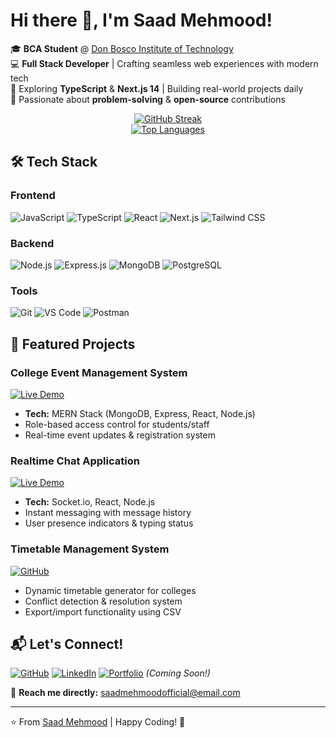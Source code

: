 # Hi there 👋, I'm Saad Mehmood!

🎓 **BCA Student** @ [Don Bosco Institute of Technology](https://www.dbit.in/)  
💻 **Full Stack Developer** | Crafting seamless web experiences with modern tech  
🌱 Exploring **TypeScript** & **Next.js 14** | Building real-world projects daily  
🚀 Passionate about **problem-solving** & **open-source** contributions  

<div align="center">
  <a href="https://git.io/streak-stats">
    <img src="https://streak-stats.demolab.com?user=Saadmehmood1234&theme=dark&hide_border=true&border_radius=6" alt="GitHub Streak"/>
  </a>
  <br/>
  <a href="https://github.com/anuraghazra/github-readme-stats">
    <img src="https://github-readme-stats.vercel.app/api/top-langs/?username=Saadmehmood1234&layout=compact&theme=vision-friendly-dark" alt="Top Languages"/>
  </a>
</div>

## 🛠️ Tech Stack

### Frontend
![JavaScript](https://img.shields.io/badge/-JavaScript-F7DF1E?logo=javascript&logoColor=black)
![TypeScript](https://img.shields.io/badge/-TypeScript-3178C6?logo=typescript&logoColor=white)
![React](https://img.shields.io/badge/-React-61DAFB?logo=react&logoColor=black)
![Next.js](https://img.shields.io/badge/-Next.js-000000?logo=next.js&logoColor=white)
![Tailwind CSS](https://img.shields.io/badge/-Tailwind_CSS-06B6D4?logo=tailwind-css&logoColor=white)

### Backend
![Node.js](https://img.shields.io/badge/-Node.js-339933?logo=node.js&logoColor=white)
![Express.js](https://img.shields.io/badge/-Express.js-000000?logo=express&logoColor=white)
![MongoDB](https://img.shields.io/badge/-MongoDB-47A248?logo=mongodb&logoColor=white)
![PostgreSQL](https://img.shields.io/badge/-PostgreSQL-4169E1?logo=postgresql&logoColor=white)

### Tools
![Git](https://img.shields.io/badge/-Git-F05032?logo=git&logoColor=white)
![VS Code](https://img.shields.io/badge/-VS_Code-007ACC?logo=visual-studio-code&logoColor=white)
![Postman](https://img.shields.io/badge/-Postman-FF6C37?logo=postman&logoColor=white)

## 🚀 Featured Projects

### College Event Management System
[![Live Demo](https://img.shields.io/badge/Live_Demo-Event_Mgmt_App-green?style=for-the-badge)](https://event-mang-app.vercel.app/)
- **Tech:** MERN Stack (MongoDB, Express, React, Node.js)
- Role-based access control for students/staff
- Real-time event updates & registration system

### Realtime Chat Application
[![Live Demo](https://img.shields.io/badge/Live_Demo-Chat_App-blue?style=for-the-badge)](https://chatapp-mqcy.onrender.com/)
- **Tech:** Socket.io, React, Node.js
- Instant messaging with message history
- User presence indicators & typing status

### Timetable Management System
[![GitHub](https://img.shields.io/badge/Source_Code-Timetable_System-black?style=for-the-badge&logo=github)](https://github.com/Saadmehmood1234/time-table-management)
- Dynamic timetable generator for colleges
- Conflict detection & resolution system
- Export/import functionality using CSV

## 📬 Let's Connect!

[![GitHub](https://img.shields.io/badge/GitHub-100000?style=for-the-badge&logo=github&logoColor=white)](https://github.com/Saadmehmood1234)
[![LinkedIn](https://img.shields.io/badge/LinkedIn-0077B5?style=for-the-badge&logo=linkedin&logoColor=white)](https://linkedin.com/in/saad-mehmood-4a6036255/)
[![Portfolio](https://img.shields.io/badge/Portfolio-4285F4?style=for-the-badge&logo=google-chrome&logoColor=white)](https://saadmehmood.vercel.app/) *(Coming Soon!)*

💌 **Reach me directly:** saadmehmoodofficial@email.com

---

⭐ From [Saad Mehmood](https://github.com/Saadmehmood1234) | Happy Coding! 🚀
